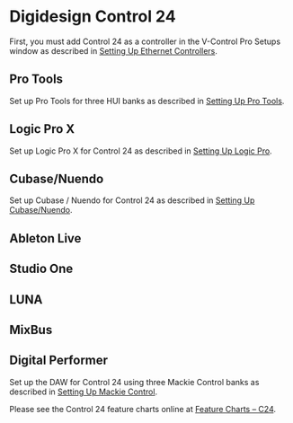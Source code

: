 # Digidesign Control 24

First, you must add Control 24 as a controller in the V-Control Pro Setups window as described in [Setting Up Ethernet Controllers](./Setting-Up-Ethernet-Controllers.md).

## Pro Tools
Set up Pro Tools for three HUI banks as described in [Setting Up Pro Tools](#setting-up-pro-tools).

## Logic Pro X

Set up Logic Pro X for Control 24 as described in [Setting Up Logic Pro](#setting-up-logic).

## Cubase/Nuendo

Set up Cubase / Nuendo for Control 24 as described in [Setting Up Cubase/Nuendo](#setting-up-cubase).

## Ableton Live
## Studio One
## LUNA
## MixBus

## Digital Performer
Set up the DAW for Control 24 using three Mackie Control banks as described in [Setting Up Mackie Control](#setting-up-mackie).

Please see the Control 24 feature charts online at [Feature Charts – C24](https://neyrinck.com/help-category/v-control-pro-help/).
